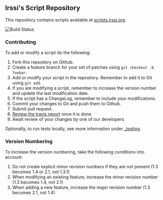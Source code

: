 ## Irssi's Script Repository

This repository contains scripts available at
[scripts.irssi.org](http://scripts.irssi.org).

![Build Status](https://github.com/irssi/scripts.irssi.org/workflows/Check%20Script/badge.svg?branch=master&event=push)

### Contributing

To add or modify a script do the following:

1. Fork this repository on Github.
2. Create a feature branch for your set of patches using `git checkout -b foobar`.
3. Add or modify your script in the repository. Remember to add it to Git using `git add`.
4. If you are modifying a script, remember to increase the version number and update the last modification date.
5. If the script has a ChangeLog, remember to include your modifications.
6. Commit your changes to Git and push them to Github.
7. Submit pull request.
8. [Review the travis report](travis_report.markdown) once it is done.
9. Await review of your changes by one of our developers.

Optionally, to run tests locally, see more information under [_testing](_testing).

### Version Numbering

To increase the version numbering, take the following conditions into account:

1. Do not create explicit minor revision numbers if they are not present (1.3 becomes 1.4 or 2.1, not 1.3.1)
2. When modifying an existing feature, increase the minor revision number (1.3 becomes 1.4, not 2.1)
3. When adding a new feature, increase the major revision number (1.3 becomes 2.1, not 1.4)
